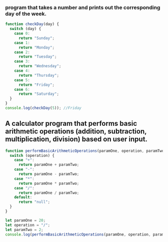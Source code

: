 ### program that takes a number and prints out the corresponding day of the week.

```js
function checkDay(day) {
  switch (day) {
    case 0:
      return "Sunday";
    case 1:
      return "Monday";
    case 2:
      return "Tuesday";
    case 3:
      return "Wednesday";
    case 4:
      return "Thursday";
    case 5:
      return "Friday";
    case 6:
      return "Saturday";
  }
}
console.log(checkDay(5)); //Friday
```

## A calculator program that performs basic arithmetic operations (addition, subtraction, multiplication, division) based on user input.

```js
function performBasicArithmeticOperations(paramOne, operation, paramTwo) {
  switch (operation) {
    case "+":
      return paramOne + paramTwo;
    case "-":
      return paramOne - paramTwo;
    case "*":
      return paramOne * paramTwo;
    case "/":
      return paramOne / paramTwo;
    default:
      return "null";
  }
}

let paramOne = 20;
let operation = "/";
let paramTwo = 2;
console.log(performBasicArithmeticOperations(paramOne, operation, paramTwo));
```
